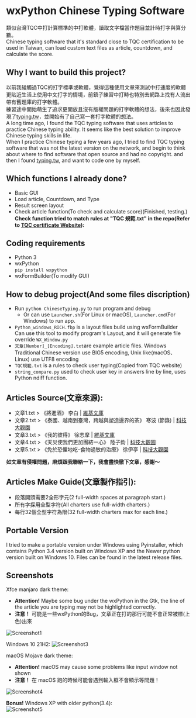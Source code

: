 # wxPython Chinese Typing Software  
類似台灣TQC中打計算標準的中打軟體，讀取文字檔當作題目並計時打字與算分數。  
Chinese typing software that it's standard close to TQC certification to be used in Taiwan, can load custom text files as article, countdown, and calculate the score.  
## Why I want to build this project?  
以前我碰觸過TQC的打字標準或軟體，覺得這種使用文章來測試中打速度的軟體更貼近生活上使用中文打字的情境，前鎮子練習中打時也特別去網路上找有人流出帶有舊題庫的打字軟體。  
練習途中開始萌生了追求更開放且沒有版權問題的打字軟體的想法，後來也因此發現了[typing.tw](typing.tw)，並開始有了自己寫一套打字軟體的想法。  
A long time ago, I found the TQC typing software that uses articles to practice Chinese typing ability.  It seems like the best solution to improve Chinese typing skills in life.  
When I practice Chinese typing a few years ago, I tried to find TQC typing software that was not the latest version on the network, and begin to think about where to find software that open source and had no copyright. and then I found [typing.tw](typing.tw), and want to code one by myself.  
## Which functions I already done?  
* Basic GUI
* Load article, Countdown, and Type
* Result screen layout
* Check article function(To check and calculate score)(Finished, testing.)  
**Check function tried to match rules at "TQC 規範.txt" in the repo(Refer to [TQC certificate Website](https://www.tqc.org.tw/TQCNet/CertificateDetail.aspx?CODE=r1y127Koepg=)):**
## Coding requirements  
* Python 3
* wxPython  
```pip install wxpython```
* wxFormBuilder(To modify GUI)
## How to debug project(And some files discription)
* Run ```python ChineseTyping.py``` to run program and debug
    * Or can use ```Launcher.sh```(For Linux or macOS), ```Launcher.cmd```(For Windows) to run app.
* ```Python_windows_RICH.fbp``` is a layout files build using wxFormBuilder  
Can use this tool to modify program's Layout, and it will generate file override ```WX_Window.py```
* ```文章[Number]_[Encoding].txt```are example article files. Windows Traditional Chinese version use BIG5 encoding, Unix like(macOS、 Linux) use UTF8 encoding
* ```TQC規範.txt``` is a rules to check user typing(Copied from TQC website)
* ```string_compare.py``` used to check user key in answers line by line, uses Python ndiff function.
## Articles Source(文章來源):
* 文章1.txt > 《將進酒》 李白 | [維基文庫](https://zh.wikisource.org/wiki/%E5%B0%87%E9%80%B2%E9%85%92_(%E6%9D%8E%E7%99%BD))
* 文章2.txt > 《泰國、越南到臺灣，跨越與塑造邊界的茶》 寒波 (節錄) | [科技大觀園](https://scitechvista.nat.gov.tw/Article/C000003/detail?ID=be45b67b-ae53-4626-966e-e2e8a97475ef)
* 文章3.txt > 《我的彼得》 徐志摩 | [維基文庫](https://zh.wikisource.org/wiki/%E6%88%91%E7%9A%84%E5%BD%BC%E5%BE%97)  
* 文章4.txt > 《天災使我們更加團結一心》 陸子鈞 | [科技大觀園](https://scitechvista.nat.gov.tw/Article/C000003/detail?ID=8358bbd7-43c8-4462-ad9e-5611981a3cc4)
* 文章5.txt > 《免於恐懼地吃–食物過敏的治療》 徐伊亭 | [科技大觀園](https://scitechvista.nat.gov.tw/Article/C000003/detail?ID=d2fd0afa-5d47-43d3-acfc-2a89036685de)  

**如文章有侵權問題，麻煩跟我聯絡一下，我會盡快徹下文章，感謝～**  
## Articles Make Guide(文章製作指引):
* 段落開頭需要2全形字元(2 full-width spaces at paragraph start.)
* 所有字採用全型字符(All charters use full-width charters.)
* 每行32個全型字符為限(32 full-width charters max for each line.)  
## Portable Version
I tried to make a portable version under Windows using Pyinstaller, which contains Python 3.4 version built on Windows XP and the Newer python version built on Windows 10. Files can be found in the latest release files.  
## Screenshots
Xfce manjaro dark theme:  
* **Attention!** Maybe some bug under the wxPython in the Gtk, the line of the article you are typing may not be highlighted correctly.  
* **注意！** 可能是一些wxPython的Bug，文章正在打的那行可能不會正常被標(上色)出來  
  
![Screenshot1](/SCR1.png)  
  
Windows 10 21H2:
![Screenshot3](/SCR3.png)  
  
macOS Mojave dark theme:  
* **Attention!** macOS may cause some problems like input window not shown  
* **注意！** 在 macOS 跑的時候可能會遇到輸入框不會顯示等問題！
  
![Screenshot4](/SCR4.png)  
  
**Bonus!** Windows XP with older python(3.4):  
![Screenshot5](/SCR5.png)  
  